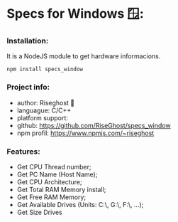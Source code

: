 # Specs for Windows 🪟:
### Installation:

It is a NodeJS module to get hardware informacions.

````
npm install specs_window
````

### Project info:
- author: Riseghost     👻
- languague:            C/C++
- platform support:
- github:               https://github.com/RiseGhost/specs_window
- npm profil:           https://www.npmjs.com/~riseghost

### Features:
- Get CPU Thread number;
- Get PC Name (Host Name);
- Get CPU Architecture;
- Get Total RAM Memory install;
- Get Free RAM Memory;
- Get Available Drives (Units: C:\\, G:\\, F:\\, ...);
- Get Size Drives

